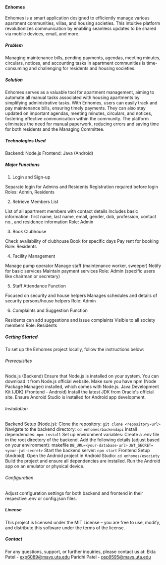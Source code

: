 #### Enhomes
Enhomes is a smart application designed to efficiently manage various apartment communities, villas, and housing societies. This intuitive platform revolutionizes communication by enabling seamless updates to be shared via mobile devices, email, and more.
##### Problem
Managing maintenance bills, pending payments, agendas, meeting minutes, circulars, notices, and accounting tasks in apartment communities is time-consuming and challenging for residents and housing societies.
##### Solution
Enhomes serves as a valuable tool for apartment management, aiming to automate all manual tasks associated with housing apartments by simplifying administrative tasks. With Enhomes, users can easily track and pay maintenance bills, ensuring timely payments. They can also stay updated on important agendas, meeting minutes, circulars, and notices, fostering effective communication within the community. The platform eliminates the need for manual paperwork, reducing errors and saving time for both residents and the Managing Committee.

##### Technologies Used

Backend: Node.js
Frontend: Java (Android)

##### Major Functions

1. Login and Sign-up

Separate login for Admins and Residents
Registration required before login
Roles: Admin, Residents


2. Retrieve Members List

List of all apartment members with contact details
Includes basic information: first name, last name, email, gender, dob, profession, contact no., and residence information
Role: Admin


3. Book Clubhouse

Check availability of clubhouse
Book for specific days
Pay rent for booking
Role: Residents


4. Facility Management

Manage pump operator
Manage staff (maintenance worker, sweeper)
Notify for basic services
Maintain payment services
Role: Admin (specific users like chairman or secretary)


5. Staff Attendance Function

Focused on security and house helpers
Manages schedules and details of security persons/house helpers
Role: Admin


6. Complaints and Suggestion Function

Residents can add suggestions and issue complaints
Visible to all society members
Role: Residents



##### Getting Started
To set up the Enhomes project locally, follow the instructions below:

###### Prerequisites
Node.js (Backend)
Ensure that Node.js is installed on your system. You can download it from Node.js official website.
Make sure you have npm (Node Package Manager) installed, which comes with Node.js.
Java Development Kit (JDK) (Frontend - Android)
Install the latest JDK from Oracle's official site.
Ensure Android Studio is installed for Android app development.
###### Installation
Backend Setup (Node.js):
Clone the repository:
``` git clone <repository-url> ```
Navigate to the backend directory:
``` cd enhomes/backendapi ```
Install dependencies:
``` npm install ```
Set up environment variables:
Create a .env file in the root directory of the backend.
Add the following details (adjust based on your environment):
makefile
``` DB_URL=<your-database-url> ```
``` JWT_SECRET=<your-jwt-secret> ```
Start the backend server:
``` npm start ```
Frontend Setup (Android):
Open the Android project in Android Studio:
``` cd enhomes/esociety ```
Build the project and ensure all dependencies are installed.
Run the Android app on an emulator or physical device.
###### Configuration
Adjust configuration settings for both backend and frontend in their respective .env or config.json files.

##### License
This project is licensed under the MIT License – you are free to use, modify, and distribute this software under the terms of the license.

##### Contact
For any questions, support, or further inquiries, please contact us at: 
Ekta Patel - exp6089@mavs.uta.edu
Paridhi Patel - psp9595@mavs.uta.edu
